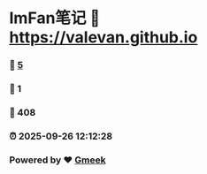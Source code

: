 # ImFan笔记 :link: https://valevan.github.io 
### :page_facing_up: [5](https://valevan.github.io/tag.html) 
### :speech_balloon: 1 
### :hibiscus: 408 
### :alarm_clock: 2025-09-26 12:12:28 
### Powered by :heart: [Gmeek](https://github.com/Meekdai/Gmeek)
